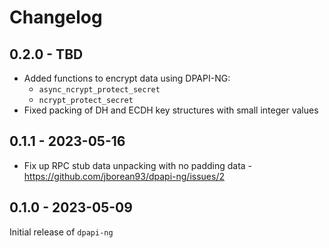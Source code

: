 # Changelog

## 0.2.0 - TBD

+ Added functions to encrypt data using DPAPI-NG:
    + `async_ncrypt_protect_secret`
    + `ncrypt_protect_secret`
+ Fixed packing of DH and ECDH key structures with small integer values

## 0.1.1 - 2023-05-16

+ Fix up RPC stub data unpacking with no padding data - https://github.com/jborean93/dpapi-ng/issues/2

## 0.1.0 - 2023-05-09

Initial release of `dpapi-ng`
